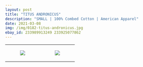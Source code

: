 ```yaml
---
layout: post
title: "TITUS ANDRONICUS"
description: "SMALL | 100% Combed Cotton | American Apparel"
date: 2021-03-08
img: /img/0182-titus-andronicus.jpg
ebay_id: 233989913249 233925077862
---
```




<table style="width:100%;"><tr><td style="vertical-align:top;">
      <figure class="tmblr-full" data-orig-height="2048" data-orig-width="1365" data-orig-src="https://concertshirts.netlify.app/shirts/0182/0182-01.jpg"><img src="https://64.media.tumblr.com/c9a8a6900c059b873b17185fbbf5f415/369359b24e2efedf-f9/s540x810/b2086ba38d498750067097d6337348284e49daae.jpg" data-orig-height="2048" data-orig-width="1365" data-orig-src="https://concertshirts.netlify.app/shirts/0182/0182-01.jpg"/></figure></td>
    <td style="vertical-align:top;">
      <figure class="tmblr-full" data-orig-height="2048" data-orig-width="1365" data-orig-src="https://concertshirts.netlify.app/shirts/0182/0182-02.jpg"><img src="https://64.media.tumblr.com/2211938ee1176096c5480af0e2494a6b/369359b24e2efedf-18/s540x810/70936e953bae5f6a1b2d67d35a38d15a87233c19.jpg" data-orig-height="2048" data-orig-width="1365" data-orig-src="https://concertshirts.netlify.app/shirts/0182/0182-02.jpg"/></figure></td>
  </tr></table>

